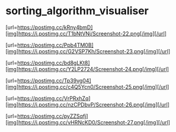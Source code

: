 # sorting_algorithm_visualiser

[url=https://postimg.cc/kRny4bmD][img]https://i.postimg.cc/T1bNtVNj/Screenshot-22.png[/img][/url]

[url=https://postimg.cc/Ppb4TM0B][img]https://i.postimg.cc/G2VSP7Kh/Screenshot-23.png[/img][/url]

[url=https://postimg.cc/bd8gLKt8][img]https://i.postimg.cc/Y2LP2724/Screenshot-24.png[/img][/url]

[url=https://postimg.cc/Tp39vg04][img]https://i.postimg.cc/c4Q5Ycn0/Screenshot-25.png[/img][/url]

[url=https://postimg.cc/VrPRxhZq][img]https://i.postimg.cc/nzCPDbvP/Screenshot-26.png[/img][/url]

[url=https://postimg.cc/pyZZSqfj][img]https://i.postimg.cc/vHRNcKD0/Screenshot-27.png[/img][/url]

